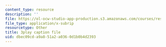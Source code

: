 ```yaml
---
content_type: resource
description: ''
file: https://ol-ocw-studio-app-production.s3.amazonaws.com/courses/res-6-012-introduction-to-probability-spring-2018/dbec09cda9a851a2a0360d1b0b4d2393_ArfHGPHL8kU.vtt
file_type: application/x-subrip
resourcetype: Other
title: 3play caption file
uid: dbec09cd-a9a8-51a2-a036-0d1b0b4d2393
---
```

